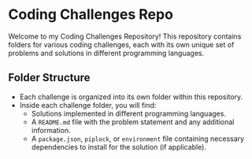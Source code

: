 # Coding Challenges Repo

Welcome to my Coding Challenges Repository! This repository contains folders for various coding challenges,
each with its own unique set of problems and solutions in different programming languages.

## Folder Structure

- Each challenge is organized into its own folder within this repository.
- Inside each challenge folder, you will find:
  - Solutions implemented in different programming languages.
  - A `README.md` file with the problem statement and any additional information.
  - A `package.json`, `piplock`, or `environment` file containing necessary dependencies to install for the solution (if applicable).

